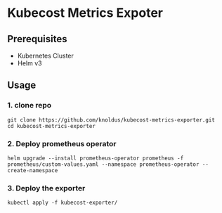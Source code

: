 # Kubecost Metrics Expoter 

## Prerequisites

* Kubernetes Cluster
* Helm v3

## Usage

### 1. clone repo 

```
git clone https://github.com/knoldus/kubecost-metrics-exporter.git
cd kubecost-metrics-exporter
```

### 2. Deploy prometheus operator

```
helm upgrade --install prometheus-operator prometheus -f prometheus/custom-values.yaml --namespace prometheus-operator --create-namespace
```

### 3. Deploy the exporter

```
kubectl apply -f kubecost-exporter/
```